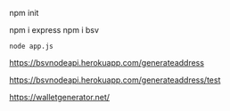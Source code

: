 npm init

npm i express
npm i bsv

```
node app.js
```

https://bsvnodeapi.herokuapp.com/generateaddress

https://bsvnodeapi.herokuapp.com/generateaddress/test


https://walletgenerator.net/
